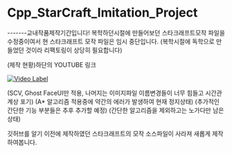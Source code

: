# Cpp_StarCraft_Imitation_Project
-------교내작품제작기간입니다!
복학하던시절에 만들어보던 스타크래프트모작 파일을 수정중이여서
현 스타크래프트 모작 파일은 임시 중단입니다.
(복학시절에 독학으로 만들었던 것이라 리팩토링이 상당히 필요합니다)

(제작 현황)하단의 YOUTUBE 링크

[![Video Label](http://img.youtube.com/vi/K325UMU-BvA/0.jpg)](https://www.youtube.com/watch?v=K325UMU-BvA)

(SCV, Ghost FaceUI만 적용, 나머지는 이미지파일 이름변경들이 너무 힘들고 시간관계상 포기)
(A* 알고리즘 적용중에 약간의 에러가 발생하여 현재 정지상태)
(추가적인 간단한 기능 부분들은 추후 추가할 예정)
(간단한 알고리즘을 제외하고는 노가다만 남은상태)

깃허브를 알기 이전에 제작하였던 스타크래프트의 모작 소스파일이 사라져
새롭게 제작하여봅니다.
